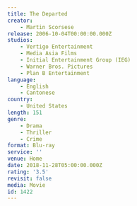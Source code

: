 ```yaml
---
title: The Departed
creator:
    - Martin Scorsese
release: 2006-10-04T00:00:00.000Z
studios:
    - Vertigo Entertainment
    - Media Asia Films
    - Initial Entertainment Group (IEG)
    - Warner Bros. Pictures
    - Plan B Entertainment
language:
    - English
    - Cantonese
country:
    - United States
length: 151
genre:
    - Drama
    - Thriller
    - Crime
format: Blu-ray
service: ''
venue: Home
date: 2018-11-28T05:00:00.000Z
rating: '3.5'
revisit: false
media: Movie
id: 1422
---
```



